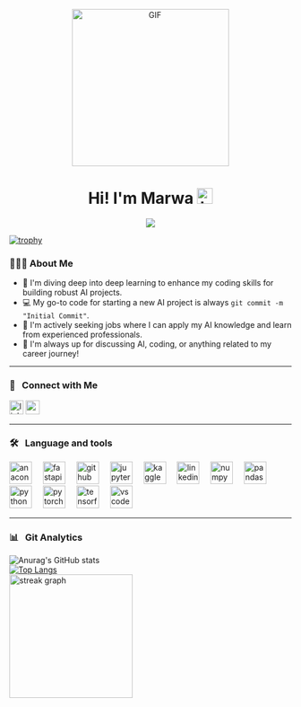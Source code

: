 <p align="center">
<img alt="GIF" src="https://github.com/arsentieva/arsentieva/blob/main/code.gif?raw=true" height="280" />
 <p/>
<h1 align="center"> Hi! I'm Marwa <img src="https://user-images.githubusercontent.com/1303154/88677602-1635ba80-d120-11ea-84d8-d263ba5fc3c0.gif" width="28px" alt="hi"></h1>
<div align="center">
  <img src="https://visitor-badge.laobi.icu/badge?page_id=ing-MARWA.ing-MARWA&"  />
</div>

[![trophy](https://github-profile-trophy.vercel.app/?username=ing-MARWA&theme=onedark)](https://github.com/ing-MARWA/github-profile-trophy)

<h3 align="left">👩🏻‍💻  About Me</h3>

<!-- TODO: Add last video link -->

- :seedling: I'm diving deep into deep learning to enhance my coding skills for building robust AI projects. 
- :computer: My go-to code for starting a new AI project is always `git commit -m "Initial Commit"`.  
- 🤔 I'm actively seeking jobs where I can apply my AI knowledge and learn from experienced professionals.
- :speech_balloon: I'm always up for discussing AI, coding, or anything related to my career journey!

<hr>

<div align="left">
 <h3>📨 &nbsp; Connect with Me</h3>
  <a href="https://www.linkedin.com/in/marwa-alshafei-9b29ba247/">
    <img src="https://img.shields.io/static/v1?message=LinkedIn&logo=linkedin&label=&color=0077B5&logoColor=white&labelColor=&style=for-the-badge" height="25" alt="linkedin logo"></a>
 <a href="mailto:meroessam92002@gmmail.com">
   <img src="https://img.shields.io/static/v1?message=Gmail&logo=gmail&label=&color=D14836&logoColor=white&labelColor=&style=for-the-badge" height="25" alt="gmail logo"></a>
</div>

<hr>

### 🛠 &nbsp; Language and tools

<div align="left">
  <img src="https://cdn.jsdelivr.net/gh/devicons/devicon/icons/anaconda/anaconda-original.svg" height="40" alt="anaconda logo"  />
  <img width="12" />
  <img src="https://cdn.jsdelivr.net/gh/devicons/devicon/icons/fastapi/fastapi-original.svg" height="40" alt="fastapi logo"  />
  <img width="12" />
  <img src="https://cdn.jsdelivr.net/gh/devicons/devicon/icons/github/github-original.svg" height="40" alt="github logo"  />
  <img width="12" />
  <img src="https://cdn.jsdelivr.net/gh/devicons/devicon/icons/jupyter/jupyter-original.svg" height="40" alt="jupyter logo"  />
  <img width="12" />
  <img src="https://cdn.jsdelivr.net/gh/devicons/devicon/icons/kaggle/kaggle-original.svg" height="40" alt="kaggle logo"  />
  <img width="12" />
  <img src="https://cdn.jsdelivr.net/gh/devicons/devicon/icons/linkedin/linkedin-original.svg" height="40" alt="linkedin logo"  />
  <img width="12" />
  <img src="https://cdn.jsdelivr.net/gh/devicons/devicon/icons/numpy/numpy-original.svg" height="40" alt="numpy logo"  />
  <img width="12" />
  <img src="https://cdn.jsdelivr.net/gh/devicons/devicon/icons/pandas/pandas-original.svg" height="40" alt="pandas logo"  />
  <img width="12" />
  <img src="https://cdn.jsdelivr.net/gh/devicons/devicon/icons/python/python-original.svg" height="40" alt="python logo"  />
  <img width="12" />
  <img src="https://cdn.jsdelivr.net/gh/devicons/devicon/icons/pytorch/pytorch-original.svg" height="40" alt="pytorch logo"  />
  <img width="12" />
  <img src="https://cdn.jsdelivr.net/gh/devicons/devicon/icons/tensorflow/tensorflow-original.svg" height="40" alt="tensorflow logo"  />
  <img width="12" />
  <img src="https://cdn.jsdelivr.net/gh/devicons/devicon/icons/vscode/vscode-original.svg" height="40" alt="vscode logo"  />
  <img width="12" />
</div>

<hr>

### 📊 &nbsp; Git Analytics


<div align="left">
  <img src="https://github-readme-stats.vercel.app/api?username=ing-MARWA&rank_icon=percentile&hide=contribs,prs&show_icons=true&theme=dark" alt="Anurag's GitHub stats" />
</div>

<div align="left">
  <a href="https://github.com/ing-MARWA/github-readme-stats">
    <img src="https://github-readme-stats.vercel.app/api/top-langs/?username=ing-MARWA&theme=vue-dark&size_weight=0.5&count_weight=0.5&layout=donut" alt="Top Langs" />
  </a>
</div>

<div align="left">
  <img src="https://streak-stats.demolab.com?user=ing-MARWA&locale=en&mode=daily&theme=dark&hide_border=false&border_radius=5&order=3" height="220" alt="streak graph"  />
</div>
